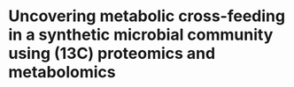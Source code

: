 # Uncovering metabolic cross-feeding in a synthetic microbial community using (13C) proteomics and metabolomics
